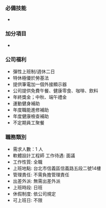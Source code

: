 ### 必備技能
*

### 加分項目
*

### 公司福利
* 彈性上班制/週休二日
* 特休極優於勞基法
* 提供筆電加一個外接顯示器
* 公司提供免費午餐、健康零食、咖啡、飲料
* 年終獎金；中秋、端午禮金
* 運動健身補助
* 年度職能進修補助
* 年度健康檢查補助
* 不定期員工聚餐

### 職務類別
* 需求人數：1 人
* 軟體設計工程師 工作待遇: 面議
* 工作性質: 全職
* 上班地點: 台北市信義區信義路五段二號14樓
* 管理責任: 不需負擔管理責任
* 出差外派: 無需出差外派
* 上班時段: 日班
* 休假制度: 依公司規定
* 可上班日: 不限
